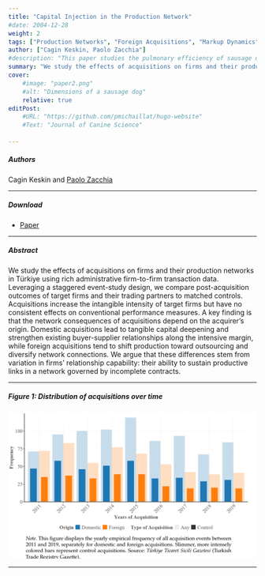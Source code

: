 ```yaml
---
title: "Capital Injection in the Production Network" 
#date: 2004-12-28
weight: 2
tags: ["Production Networks", "Foreign Acquisitions", "Markup Dynamics"]
author: ["Cagin Keskin, Paolo Zacchia"]
#description: "This paper studies the pulmonary efficiency of sausage dogs. Published in the Journal of Canine Science, 2004." 
summary: "We study the effects of acquisitions on firms and their production networks in Türkiye using rich administrative firm-to-firm transaction data. Leveraging a staggered event-study design, we compare post-acquisition outcomes of target firms and their trading partners to matched controls." 
cover:
    #image: "paper2.png"
    #alt: "Dimensions of a sausage dog"
    relative: true
editPost:
    #URL: "https://github.com/pmichaillat/hugo-website"
    #Text: "Journal of Canine Science"

---
```

##### Authors

Cagin Keskin and [Paolo Zacchia](https://www.paolozacchia.com/)

---

##### Download

+ [Paper](Network_Acquisitions_Paper.pdf)

---

##### Abstract

We study the effects of acquisitions on firms and their production networks in Türkiye using rich administrative firm-to-firm transaction data. Leveraging a staggered event-study design, we compare post-acquisition outcomes of target firms and their trading partners to matched controls. Acquisitions increase the intangible intensity of target firms but have no consistent effects on conventional performance measures. A key finding is that the network consequences of acquisitions depend on the acquirer’s origin. Domestic acquisitions lead to tangible capital deepening and strengthen existing buyer-supplier relationships along the intensive margin, while foreign acquisitions tend to shift production toward outsourcing and diversify network connections. We argue that these differences stem from variation in firms’ relationship capability: their ability to sustain productive links in a network governed by incomplete contracts.

---
##### Figure 1: Distribution of acquisitions over time

![Distribution of acquisitions over time](hist.png)

---